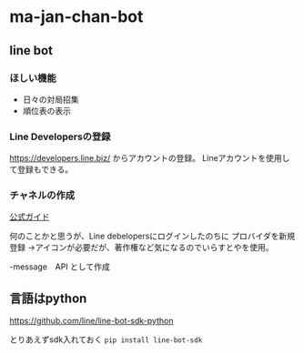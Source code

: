 # ma-jan-chan-bot

## line bot

### ほしい機能
- 日々の対局招集
- 順位表の表示

### Line Developersの登録
https://developers.line.biz/ からアカウントの登録。
Lineアカウントを使用して登録もできる。

### チャネルの作成
[公式ガイド](https://developers.line.biz/ja/docs/messaging-api/getting-started/#%E3%83%81%E3%83%A3%E3%83%8D%E3%83%AB%E3%81%AE%E4%BD%9C%E6%88%90)

何のことかと思うが、Line debelopersにログインしたのちに
プロバイダを新規登録
→アイコンが必要だが、著作権など気になるのでいらすとやを使用。

-message　API
として作成


## 言語はpython
https://github.com/line/line-bot-sdk-python

とりあえずsdk入れておく
``` pip install line-bot-sdk ```

